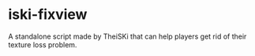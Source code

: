 # iski-fixview
A standalone script made by TheiSKi that can help players get rid of their texture loss problem.
